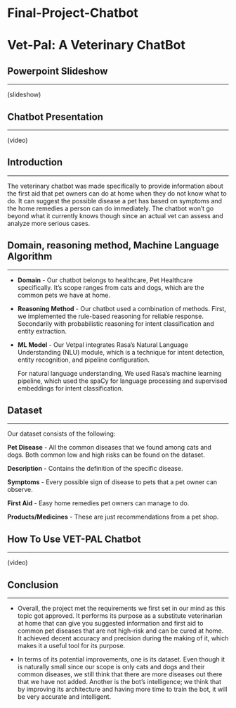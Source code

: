 # Final-Project-Chatbot

# **Vet-Pal: A Veterinary ChatBot**

## Powerpoint Slideshow
---
(slideshow)

## Chatbot Presentation
---
(video)

## Introduction
---
The veterinary chatbot was made specifically to provide information about the first aid that pet owners can do at home when they do not know what to do. It can suggest the possible disease a pet has based on symptoms and the home remedies a person can do immediately. The chatbot won’t go beyond what it currently knows though since an actual vet can assess and analyze more serious cases. 

## Domain, reasoning method, Machine Language Algorithm
---
- **Domain** - Our chatbot belongs to healthcare, Pet Healthcare specifically. It’s scope ranges from cats and dogs, which are the common pets we have at home.

- **Reasoning Method** - Our chatbot used a combination of methods. First, we implemented the rule-based reasoning for reliable response. Secondarily with probabilistic reasoning for intent classification and entity extraction.

- **ML Model** - Our Vetpal integrates Rasa’s Natural Language Understanding (NLU) module, which is a technique for intent detection, entity recognition, and pipeline configuration.

  For natural language understanding, We used Rasa’s machine learning pipeline, which used the spaCy for language processing and supervised embeddings for intent classification.

## Dataset
---
Our dataset consists of the following:

**Pet Disease** - All the common diseases that we found among cats and dogs. Both common low and high risks can be found on the dataset.
 
**Description** - Contains the definition of the specific disease.

**Symptoms** - Every possible sign of disease to pets that a pet owner can observe.

**First Aid** - Easy home remedies pet owners can manage to do.

**Products/Medicines** - These are just recommendations from a pet shop. 

## **How To Use VET-PAL Chatbot**
---
(video)

## Conclusion
---
- Overall, the project met the requirements we first set in our mind as this topic got approved. It performs its purpose as a substitute veterinarian at home that can give you suggested information and first aid to common pet diseases that are not high-risk and can be cured at home. It achieved decent accuracy and precision during the making of it, which makes it a useful tool for its purpose. 

- In terms of its potential improvements, one is its dataset. Even though it is naturally small since our scope is only cats and dogs and their common diseases, we still think that there are more diseases out there that we have not added. Another is the bot’s intelligence; we think that by improving its architecture and having more time to train the bot, it will be very accurate and intelligent. 
